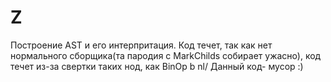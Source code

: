 Z
=

Построение AST и его интерпритация. Код течет, так как нет нормального сборщика(та пародия с MarkChilds собирает ужасно), код течет из-за свертки таких нод, как BinOp b nl/
Данный код- мусор :)
